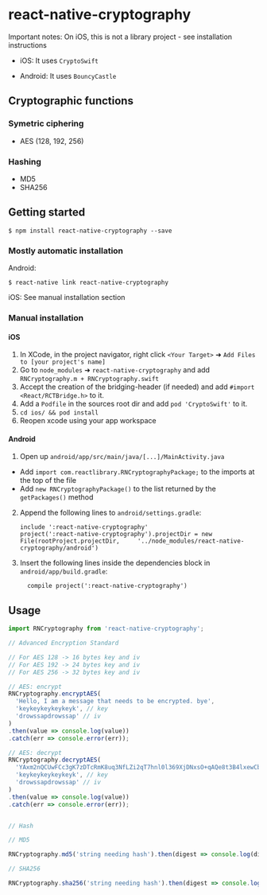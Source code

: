 
# react-native-cryptography

Important notes: On iOS, this is not a library project - see installation instructions

- iOS: It uses `CryptoSwift`

- Android: It uses `BouncyCastle`

## Cryptographic functions

### Symetric ciphering

- AES (128, 192, 256)

### Hashing

- MD5
- SHA256

## Getting started

`$ npm install react-native-cryptography --save`

### Mostly automatic installation

Android:

`$ react-native link react-native-cryptography`

iOS: See manual installation section

### Manual installation


#### iOS

1. In XCode, in the project navigator, right click `<Your Target>` ➜ `Add Files to [your project's name]`
2. Go to `node_modules` ➜ `react-native-cryptography` and add `RNCryptography.m + RNCryptography.swift`
3. Accept the creation of the bridging-header (if needed) and add `#import <React/RCTBridge.h>` to it.
4. Add a `Podfile` in the sources root dir and add `pod 'CryptoSwift'` to it.
5. `cd ios/ && pod install`
6. Reopen xcode using your app workspace

#### Android

1. Open up `android/app/src/main/java/[...]/MainActivity.java`
  - Add `import com.reactlibrary.RNCryptographyPackage;` to the imports at the top of the file
  - Add `new RNCryptographyPackage()` to the list returned by the `getPackages()` method
2. Append the following lines to `android/settings.gradle`:
  	```
  	include ':react-native-cryptography'
  	project(':react-native-cryptography').projectDir = new File(rootProject.projectDir, 	'../node_modules/react-native-cryptography/android')
  	```
3. Insert the following lines inside the dependencies block in `android/app/build.gradle`:
  	```
      compile project(':react-native-cryptography')
  	```

## Usage
```javascript
import RNCryptography from 'react-native-cryptography';

// Advanced Encryption Standard

// For AES 128 -> 16 bytes key and iv
// For AES 192 -> 24 bytes key and iv
// For AES 256 -> 32 bytes key and iv

// AES: encrypt
RNCryptography.encryptAES(
  'Hello, I am a message that needs to be encrypted. bye',
  'keykeykeykeykeyk', // key
  'drowssapdrowssap' // iv
)
.then(value => console.log(value))
.catch(err => console.error(err));

// AES: decrypt
RNCryptography.decryptAES(
  'YAxm2nQCUwFCc3gK7zDTcRmK8uq3NfLZi2qT7hnl0l369XjDNxsO+qAQe8t3B4lxewCb5X6GNPvfrd2vlf689w==',
  'keykeykeykeykeyk', // key
  'drowssapdrowssap' // iv
)
.then(value => console.log(value))
.catch(err => console.error(err));


// Hash

// MD5

RNCryptography.md5('string needing hash').then(digest => console.log(digest));

// SHA256

RNCryptography.sha256('string needing hash').then(digest => console.log(digest));



```
  